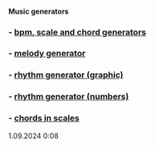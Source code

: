 #### Music generators
### - [bpm, scale and chord generators](https://y-bears.github.io/music-quokka/bpm-sc-ch.html)
### - [melody generator](https://y-bears.github.io/music-quokka/melody.html)
### - [rhythm generator (graphic)](https://y-bears.github.io/music-quokka/rhythm-boxes.html)
### - [rhythm generator (numbers)](https://y-bears.github.io/music-quokka/rhythm-numbers.html)
### - [chords in scales](https://y-bears.github.io/music-quokka/ch-in-scale.html)

1.09.2024 0:08
